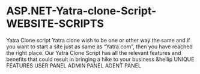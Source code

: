 # ASP.NET-Yatra-clone-Script-WEBSITE-SCRIPTS
Yatra Clone script Yatra clone wish to be one or other way the same and if you want to start a site just as same as “Yatra.com”, then you have reached the right place. Our Yatra Clone Script has all the relevant features and benefits that could result in bringing a hike to your business &amp;hellip
UNIQUE FEATURES 
USER PANEL
ADMIN PANEL
AGENT PANEL
